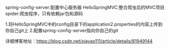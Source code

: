 spring-config-server:配置中心服务器
HelloSpringMVC:整合爬虫后的MVC项目
spider:爬虫程序，只有依赖jar包和源码

1.将HelloSpringMVC中的config目录下的application2.properties的内容上传到你自己git上
2.配置spring-config-server指向你自己的git

详细博客地址：https://blog.csdn.net/xiayao111/article/details/81949144
